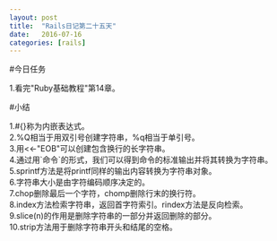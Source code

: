 ```yaml
---
layout: post
title:  "Rails日记第二十五天"
date:   2016-07-16
categories: [rails]
---
```


#今日任务

1.看完"Ruby基础教程"第14章。  

#小结

1.#{}称为内嵌表达式。  
2.%Q相当于用双引号创建字符串，%q相当于单引号。  
3.用<<-"EOB"可以创建包含换行的长字符串。  
4.通过用\`命令\`的形式，我们可以得到命令的标准输出并将其转换为字符串。  
5.sprintf方法是将printf同样的输出内容转换为字符串对象。  
6.字符串大小是由字符编码顺序决定的。  
7.chop删除最后一个字符，chomp删除行末的换行符。  
8.index方法检索字符串，返回首字符索引。rindex方法是反向检索。  
9.slice(n)的作用是删除字符串的一部分并返回删除的部分。  
10.strip方法用于删除字符串开头和结尾的空格。  
